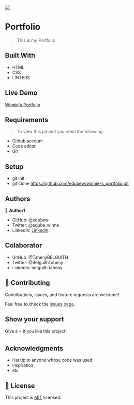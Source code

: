 ![](https://img.shields.io/badge/Microverse-blueviolet)

# Portfolio
> This is my Portfolio


## Built With

- HTML
- CSS
- LINTERS

## Live Demo
[Winnie's Portfolio](https://edubew.github.io/winnie-s/portfolio/)

## Requirements

> To view this project you need the following:
- Github account
- Code editor
- Git

## Setup
- git init
- git clone https://github.com/edubew/winnie-s_portfolio.git


## Authors

👤 **Author1**

- GitHub: @edubew
- Twitter: @edube_winne
- LinkedIn: [LinkedIn](https://linkedin.com/in/winfred-edube-9820a422a/)

## Colaborator

- GitHub: @TahenyBELGUITH
- Twitter: @BelguithTaheny
- LinkedIn: belguith taheny

## 🤝 Contributing

Contributions, issues, and feature requests are welcome!

Feel free to check the [issues page](../../issues/).

## Show your support

Give a ⭐️ if you like this project!

## Acknowledgments

- Hat tip to anyone whose code was used
- Inspiration
- etc

## 📝 License

This project is [MIT](./MIT.md) licensed.

